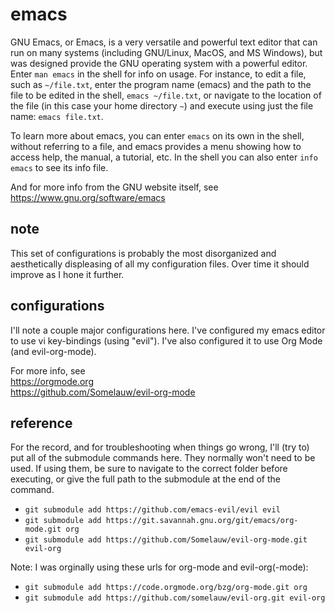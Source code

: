 
# emacs

GNU Emacs, or Emacs, is a very versatile and powerful text editor that can run
on many systems (including GNU/Linux, MacOS, and MS Windows), but was designed
provide the GNU operating system with a powerful editor.  Enter `man emacs` in
the shell for info on usage.  For instance, to edit a file, such as
`~/file.txt`, enter the program name (emacs) and the path to the file to be
edited in the shell, `emacs ~/file.txt`, or navigate to the location of the file
(in this case your home directory `~`) and execute using just the file name:
`emacs file.txt`.

To learn more about emacs, you can enter `emacs` on its own in the shell,
without referring to a file, and emacs provides a menu showing how to access
help, the manual, a tutorial, etc.  In the shell you can also enter
`info emacs` to see its info file.

And for more info from the GNU website itself, see  
  https://www.gnu.org/software/emacs


## note

This set of configurations is probably the most disorganized and aesthetically
displeasing of all my configuration files.  Over time it should improve as I
hone it further.


## configurations

I'll note a couple major configurations here.  I've configured my emacs editor
to use vi key-bindings (using "evil").  I've also configured it to use Org Mode
(and evil-org-mode).

For more info, see  
  https://orgmode.org  
  https://github.com/Somelauw/evil-org-mode


## reference

For the record, and for troubleshooting when things go wrong, I'll (try to) put
all of the submodule commands here.  They normally won't need to be used.  If
using them, be sure to navigate to the correct folder before executing, or give
the full path to the submodule at the end of the command.

* `git submodule add https://github.com/emacs-evil/evil evil`
* `git submodule add https://git.savannah.gnu.org/git/emacs/org-mode.git org`
* `git submodule add https://github.com/Somelauw/evil-org-mode.git evil-org`

Note: I was orginally using these urls for org-mode and evil-org(-mode):
* `git submodule add https://code.orgmode.org/bzg/org-mode.git org`
* `git submodule add https://github.com/somelauw/evil-org.git evil-org`
